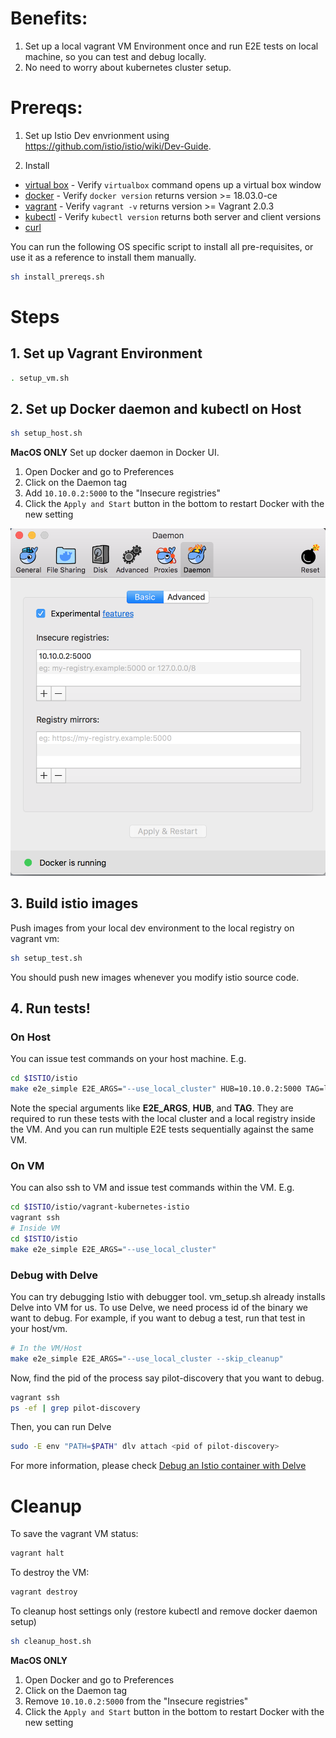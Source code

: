 # Benefits:
1. Set up a local vagrant VM Environment once and run E2E tests on local machine, so you can test and debug locally.
1. No need to worry about kubernetes cluster setup.

# Prereqs:
1. Set up Istio Dev envrionment using https://github.com/istio/istio/wiki/Dev-Guide.

1. Install
  * [virtual box](https://www.virtualbox.org/wiki/Downloads) - Verify `virtualbox` command opens up a virtual box window
  * [docker](https://docs.docker.com/) - Verify `docker version` returns version >= 18.03.0-ce
  * [vagrant](https://www.vagrantup.com/downloads.html) - Verify `vagrant -v` returns version >= Vagrant 2.0.3
  * [kubectl](https://kubernetes.io/docs/tasks/tools/install-kubectl) - Verify `kubectl version` returns both server and client versions
  * [curl](https://curl.haxx.se/)

You can run the following OS specific script to install all pre-requisites, or use it as a reference to install them manually.

```bash
sh install_prereqs.sh
```

# Steps
## 1. Set up Vagrant Environment
```bash
. setup_vm.sh
```

## 2. Set up Docker daemon and kubectl on Host
```bash
sh setup_host.sh
```
**MacOS ONLY** Set up docker daemon in Docker UI.
1. Open Docker and go to Preferences
1. Click on the Daemon tag
1. Add `10.10.0.2:5000` to the "Insecure registries"
1. Click the `Apply and Start` button in the bottom to restart Docker with the new setting
<img src="macos_docker_daemon.png" width="600"/>


## 3. Build istio images
Push images from your local dev environment to the local registry on vagrant vm:
```bash
sh setup_test.sh
```
You should push new images whenever you modify istio source code.

## 4. Run tests!
### On Host
You can issue test commands on your host machine.
E.g.
```bash
cd $ISTIO/istio
make e2e_simple E2E_ARGS="--use_local_cluster" HUB=10.10.0.2:5000 TAG=latest
```
Note the special arguments like **E2E_ARGS**, **HUB**, and **TAG**. They are required to run these tests with the local cluster and a local registry inside the VM. And you can run multiple E2E tests sequentially against the same VM.

### On VM
You can also ssh to VM and issue test commands within the VM.
E.g.
```bash
cd $ISTIO/istio/vagrant-kubernetes-istio
vagrant ssh
# Inside VM
cd $ISTIO/istio
make e2e_simple E2E_ARGS="--use_local_cluster"
```

### Debug with Delve
You can try debugging Istio with debugger tool. vm_setup.sh already installs Delve into VM for us. To use Delve, we need process id of the binary we want to debug.
For example, if you want to debug a test, run that test in your host/vm.
```bash
# In the VM/Host
make e2e_simple E2E_ARGS="--use_local_cluster --skip_cleanup"
```
Now, find the pid of the process say pilot-discovery that you want to debug.
```bash
vagrant ssh
ps -ef | grep pilot-discovery
```
Then, you can run Delve
```bash
sudo -E env "PATH=$PATH" dlv attach <pid of pilot-discovery>
```
For more information, please check [Debug an Istio container with Delve](https://github.com/istio/istio/wiki/Dev-Guide#debug-an-istio-container-with-delve)

# Cleanup
To save the vagrant VM status:
```bash
vagrant halt
```

To destroy the VM:
```bash
vagrant destroy
``` 

To cleanup host settings only (restore kubectl and remove docker daemon setup)
```bash
sh cleanup_host.sh
```
**MacOS ONLY** 
1. Open Docker and go to Preferences
1. Click on the Daemon tag
1. Remove `10.10.0.2:5000` from the "Insecure registries"
1. Click the `Apply and Start` button in the bottom to restart Docker with the new setting

